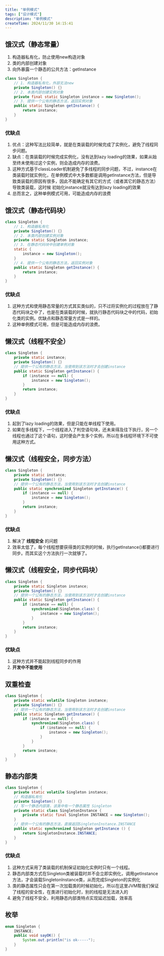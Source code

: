 ```yaml
---
title: "单例模式"
tags: ["设计模式"]
description: "单例模式"
createTime: 2024/11/30 14:15:41
---
```



## 饿汉式（静态常量）

1.  构造器私有化，防止使用new构造对象
2.  类的内部创建对象
3.  向外暴露一个静态的公共方法：getInstance

<!--listend-->

```java
class Singleton {
    // 1. 构造器私有化，外部无法new
    private Singleton() {}
    // 2. 本类内部创建实例对象
    private final static Singleton instance = new Singleton();
    // 3. 提供一个公有的静态方法，返回实例对象
    public static Singleton getInstance() {
        return instance;
    }
}
```


### 优缺点

1.  优点：这种写法比较简单，就是在类装载的时候完成了实例化，避免了线程同步问题。
2.  缺点：在类装载的时候完成实例化，没有达到lazy loading的效果，如果从始至终未使用过这个实例，则会造成内存的浪费。
3.  这种方式基于classLoader机制避免了多线程的同步问题，不过，instance在类装载时就实例化，在单例模式中大多数都是调用getInstance方法，但是导致类装载的原因有很多，因此不能确定有其它的方式（或者其它的静态方法）导致类装载，这时候
    初始化instance就没有达到lazy loading的效果
4.  总而言之，这种单例模式可用，可能造成内存的浪费


## 饿汉式（静态代码块）

```java
class Singleton {
    // 1. 构造器私有化
    private Singleton() {}
    // 2. 本类内部创建实例对象
    private static Singleton instance;
    // 3. 在静态代码块中创建单例对象
    static {
        instance = new Singleton();
    }
    // 4. 提供一个公有的静态方法，返回实例对象
    public static Singleton getInstance() {
        return instance;
    }
}
```


### 优缺点

1.  这种方式和使用静态常量的方式其实类似的，只不过将实例化的过程放在了静态代码块之中了，也是在类装载的时候，就执行静态代码块之中的代码，初始化类的实例。优缺点和静态常量方式是一样的。
2.  这种单例模式可用，但是可能造成内存的浪费。


## 懒汉式（线程不安全）

```java
class Singleton {
    private static instance;
    private Singleton() {}
    // 提供一个公有的静态方法，当使用到该方法时才去创建instance
    public static Singleton getInstance() {
        if (instance == null) {
            instance = new Singleton();
        }
        return instance;
    }
}
```


### 优缺点

1.  起到了lazy loading的效果，但是只能在单线程下使用。
2.  如果在多线程下，一个线程进入了判空语句块，还未来得及往下执行，另一个线程也通过了这个语句，这时便会产生多个实例，所以在多线程环境下不可使用这种方式。


## 懒汉式（线程安全，同步方法）

```java
class Singleton {
    private static instance;
    private Singleton() {}
    // 提供一个公有的静态方法，当使用到该方法时才去创建instance
    public static synchronized Singleton getInstance() {
        if (instance == null) {
            instance = new Singleton();
        }
        return instance;
    }
}
```


### 优缺点

1.  解决了 **线程安全** 的问题
2.  效率太低了，每个线程想要获得类的实例的时候，执行getInstance()都要进行同步。而其实这个方法执行一次就够了。


## 懒汉式（线程安全，同步代码块）

```java
class Singleton {
    private static Singleton instance;
    private Singleton() {}
    // 提供一个公有的静态方法，当使用到该方法时才去创建instance
    public static Singleton getInstance() {
        if (instance == null) {
            synchronized(Singleton.class) {
                instance = new Singleton();
            }
        }
        return instance;
    }
}
```


### 优缺点

1.  这种方式并不能起到线程同步的作用
2.  **开发中不能使用**


## 双重检查

```java
class Singleton {
    private static volatile Singleton instance;
    private Singleton() {}
    // 提供一个公有的静态方法，当使用到该方法时才去创建instance
    public static Singleton getInstance() {
        if (instance == null) {
            synchronized(Singleton.class) {
                if (instance == null) {
                    instance = new Singleton();
                }
            }
        }
        return instance;
    }
}
```


## 静态内部类

```java
class Singleton {
    private static volatile Singleton instance;
    // 构造器私有化
    private Singleton() {}
    // 写一个静态内部类，该类中有一个静态属性 Singleton
    private static class SingletonInstance {
        private static final Singleton INSTANCE = new Singleton();
    }
    // 提供一个公有的静态方法，直接返回SingletonInstance.INSTANCE
    public static synchronized Singleton getInstance () {
        return SingletonInstance.INSTANCE;
    }
}
```


### 优缺点

1.  这种方式采用了类装载的机制保证初始化实例时只有一个线程。
2.  静态内部类方式在Singleton类被装载时并不会立即实例化，调用getInstance方法，才会装载SingletonInstance类，从而完成Singleton的实例化
3.  类的静态属性只会在第一次加载类的时候初始化，所以在这里JVM帮我们保证了线程的安全性，在类进行初始化时，别的线程是无法进入的
4.  避免了线程不安全，利用静态内部类特点实现延迟加载，效率高


## 枚举

```java
enum Singleton {
    INSTANCE;
    public void sayOK() {
        System.out.println("is ok-----");
    }
}
```

